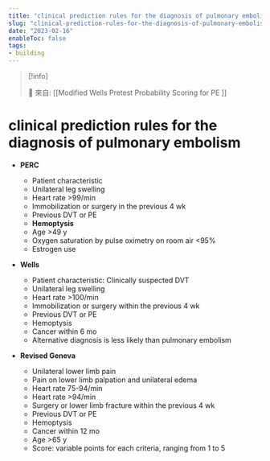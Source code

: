 ```yaml
---
title: "clinical prediction rules for the diagnosis of pulmonary embolism"
slug: "clinical-prediction-rules-for-the-diagnosis-of-pulmonary-embolism"
date: "2023-02-16"
enableToc: false
tags:
- building
---
```


> [!info]
>
> 🌱 來自: [[Modified Wells Pretest Probability Scoring for PE ]]

# clinical prediction rules for the diagnosis of pulmonary embolism

- **PERC**
  - Patient characteristic
  - Unilateral leg swelling
  - Heart rate >99/min
  - Immobilization or surgery in the previous 4 wk
  - Previous DVT or PE
  - **Hemoptysis**
  - Age >49 y
  - Oxygen saturation by pulse oximetry on room air <95%
  - Estrogen use

- **Wells**
  - Patient characteristic: Clinically suspected DVT
  - Unilateral leg swelling
  - Heart rate >100/min
  - Immobilization or surgery within the previous 4 wk
  - Previous DVT or PE
  - Hemoptysis
  - Cancer within 6 mo
  - Alternative diagnosis is less likely than pulmonary embolism

- **Revised Geneva**
  - Unilateral lower limb pain
  - Pain on lower limb palpation and unilateral edema
  - Heart rate 75-94/min
  - Heart rate >94/min
  - Surgery or lower limb fracture within the previous 4 wk
  - Previous DVT or PE
  - Hemoptysis
  - Cancer within 12 mo
  - Age >65 y
  - Score: variable points for each criteria, ranging from 1 to 5

